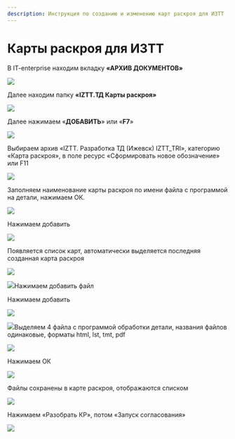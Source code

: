 ```yaml
---
description: Инструкция по созданию и изменению карт раскроя для ИЗТТ
---
```


# Карты раскроя для ИЗТТ

&#x20;В IT-enterprise находим вкладку **«АРХИВ ДОКУМЕНТОВ»**

![](<../../../.gitbook/assets/0 (51).png>)

Далее находим папку **«IZTT.ТД Карты раскроя»**

![](<../../../.gitbook/assets/1 (108).png>)

Далее нажимаем «**ДОБАВИТЬ**» или «**F7**»

![](<../../../.gitbook/assets/2 (16).png>)

Выбираем архив «IZTT. Разработка ТД (Ижевск) IZTT\_TRI», категорию «Карта раскроя», в поле ресурс «Сформировать новое обозначение» или F11

![](<../../../.gitbook/assets/3 (13).png>)

Заполняем наименование карты раскроя по имени файла с программой на детали, нажимаем ОК.

![](<../../../.gitbook/assets/4 (51).png>)

Нажимаем добавить

![](<../../../.gitbook/assets/5 (57).png>)

Появляется список карт, автоматически выделяется последняя созданная карта раскроя

![](<../../../.gitbook/assets/6 (63).png>)

![](<../../../.gitbook/assets/7 (4).png>)Нажимаем добавить файл

Нажимаем добавить

![](<../../../.gitbook/assets/8 (38).png>)

![](<../../../.gitbook/assets/9 (4).png>)Выделяем 4 файла с программой обработки детали, названия файлов одинаковые, форматы html, lst, tmt, pdf

![](<../../../.gitbook/assets/10 (6).png>)

Нажимаем ОК

![](<../../../.gitbook/assets/11 (27).png>)

Файлы сохранены в карте раскроя, отображаются списком

![](<../../../.gitbook/assets/12 (23).png>)

Нажимаем «Разобрать КР», потом «Запуск согласования»

![](<../../../.gitbook/assets/13 (15).png>)
